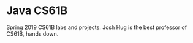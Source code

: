 # Java CS61B
Spring 2019 CS61B labs and projects.
Josh Hug is the best professor of CS61B, hands down.
